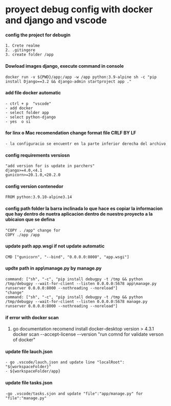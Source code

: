 # proyect debug config with docker and django and vscode

 #### config the project for debugin

    1. Crete realme
    2. .gitingore
    3. create folder /app

 #### Dowload images django, execute command in console
    docker run -v ${PWD}/app:/app -w /app python:3.9-alpine sh -c "pip install Django==3.2 && django-admin startproject app ."

#### add file docker automatic
    - ctrl + p  "vscode"
    - add docker
    - select folder app
    - select python-django
    - yes  o si
#### for linx o Mac recomendation change format file CRLF BY LF
    - la configuracio se encuentr en la parte inferior derecha del archivo

#### config requirements versiosn
    "add version for is update in parchers"
    django>=4.0,<4.1
    gunicorn>=20.1.0,<20.2.0

#### config version contenedor 
    FROM python:3.9.10-alpine3.14 

#### config path folder la barra inclinada lo que hace es copiar la informacion que hay dentro de nuetra aplicacion dentro de nuestro proyecto a la ubicaion que se defina
    "COPY . /app" change for 
    COPY ./app /app  

#### update path app.wsgi if not update automatic
    CMD ["gunicorn", "--bind", "0.0.0.0:8000", "app.wsgi"]
#### updte path in app\manage.py by manage.py
    command: ["sh", "-c", "pip install debugpy -t /tmp && python /tmp/debugpy --wait-for-client --listen 0.0.0.0:5678 app\manage.py runserver 0.0.0.0:8000 --nothreading --noreload"]
    "change"
    command: ["sh", "-c", "pip install debugpy -t /tmp && python /tmp/debugpy --wait-for-client --listen 0.0.0.0:5678 manage.py runserver 0.0.0.0:8000 --nothreading --noreload"]

#### if error with docker scan 
1. go documentation recomend install docker-desktop version > 4.3.1
    docker scan --accept-license --version "run comnd for validate verson of docker"

#### update file lauch.json
    - go .vscode/lauch.json and update line "localRoot": "${workspaceFolder}"
    - ${workspaceFolder/app}
#### update file tasks.json
    -go .vscode/tasks.sjon and update "file":"app/manage.py" for "file":"manage.py"
    
